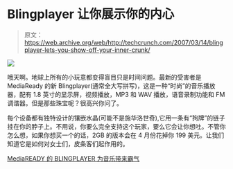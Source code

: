 # Blingplayer 让你展示你的内心

> 原文：<https://web.archive.org/web/http://techcrunch.com/2007/03/14/blingplayer-lets-you-show-off-your-inner-crunk/>

![](img/910049847901e6eeb9f1d8981b821215.png)

哦天啊。地球上所有的小玩意都变得盲目只是时间问题。最新的受害者是 MediaReady 的新 Blingplayer(通常全大写拼写)，这是一种“时尚”的音乐播放器，配有 1.8 英寸的显示屏，视频播放，MP3 和 WAV 播放，语音录制功能和 FM 调谐器。但是那些珠宝呢？很高兴你问了。

每个设备都有独特设计的镶嵌水晶(可能不是施华洛世奇),它用一条有“狗牌”的链子挂在你的脖子上。不用说，你要么完全支持这个玩家，要么它会让你想吐。不管你怎么想，如果你想买一个的话，2GB 的版本会在 4 月份花掉你 199 美元。让我们知道它是如何对女士们，皮条客们起作用的。

[MediaREADY 的 BLINGPLAYER 为音乐带来霸气](https://web.archive.org/web/20160208195451/http://www.electronista.com/articles/07/03/14/mediaready.blingplayer/)
